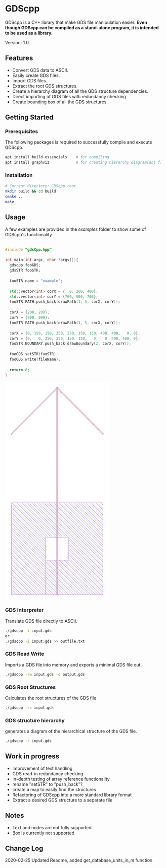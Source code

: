 # GDScpp

GDScpp is a C++ library that make GDS file manipulation easier. __Even though GDScpp can be compiled as a stand-alone program, it is intended to be used as a library.__

Version: 1.0

## Features

* Convert GDS data to ASCII.
* Easily create GDS files.
* Import GDS files.
* Extract the root GDS structures.
* Create a hierarchy diagram of all the GDS structure dependencies.
* Direct importing of GDS files with redundancy checking
* Create bounding box of all the GDS structures

## Getting Started

### Prerequisites

The following packages is required to successfully compile and execute GDScpp.

``` bash
apt install build-essencials    # for compiling
apt install graphviz            # for creating hierarchy diagram(dot file)
```

### Installation

``` bash
# Current directory: GDScpp root
mkdir build && cd build
cmake ..
make
```

## Usage

A few examples are provided in the _examples_ folder to show some of GDScpp's functionality.

``` cpp

#include "gdsCpp.hpp"

int main(int argc, char *argv[]){
  gdscpp fooGDS;
  gdsSTR fooSTR;

  fooSTR.name = "example";

  std::vector<int> corX = {  0, 200, 400};
  std::vector<int> corY = {700, 900, 700};
  fooSTR.PATH.push_back(drawPath(1, 5, corX, corY));

  corX = {200, 200};
  corY = {900, 000};
  fooSTR.PATH.push_back(drawPath(1, 5, corX, corY));

  corX = {0, 150, 150, 250, 250, 150, 150, 400, 400,   0, 0};
  corY = {0,   0, 250, 250, 150, 150,   0,   0, 400, 400, 0};
  fooSTR.BOUNDARY.push_back(drawBoundary(2, corX, corY));

  fooGDS.setSTR(fooSTR);
  fooGDS.write(fileName);

  return 0;
}

```

![gdsExample](gdsExample.jpg)

### GDS Interpreter

Translate GDS file directly to ASCII.
``` bash
./gdscpp -i input.gds
or
./gdscpp -i input.gds >> outfile.txt
```

### GDS Read Write

Imports a GDS file into memory and exports a minimal GDS file out.

``` bash
./gdscpp -rw input.gds -o output.gds
```

### GDS Root Structures

Calculates the root structures of the GDS file

``` bash
./gdscpp -rs input.gds
```

### GDS structure hierarchy

generates a diagram of the hierarchical structure of the GDS file.

``` bash
./gdscpp -r input.gds
```

## Work in progress
* Improvement of text handling
* GDS read-in redundancy checking
* In-depth testing of array reference functionality
* rename "setSTR" to "push_back"?
* create a map to easily find the structures
* Refactoring of GDScpp into a more standard library format
* Extract a desired GDS structure to a separate file

## Notes
* Text and nodes are not fully supported.
* Box is currently not supported.

## Change Log
2020-02-25  Updated Readme, added get_database_units_in_m function.